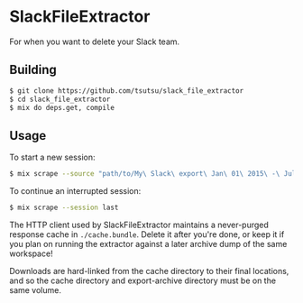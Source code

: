 # SlackFileExtractor

For when you want to delete your Slack team.

## Building

```bash
$ git clone https://github.com/tsutsu/slack_file_extractor
$ cd slack_file_extractor
$ mix do deps.get, compile
```

## Usage

To start a new session:

```bash
$ mix scrape --source "path/to/My\ Slack\ export\ Jan\ 01\ 2015\ -\ Jul\ 15\ 2018"
```

To continue an interrupted session:

```bash
$ mix scrape --session last
```

The HTTP client used by SlackFileExtractor maintains a never-purged response cache in `./cache.bundle`. Delete it after you're done, or keep it if you plan on running the extractor against a later archive dump of the same workspace!

Downloads are hard-linked from the cache directory to their final locations, and so the cache directory and export-archive directory must be on the same volume.
